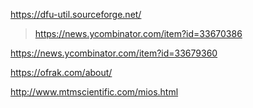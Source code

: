 https://dfu-util.sourceforge.net/
> https://news.ycombinator.com/item?id=33670386

https://news.ycombinator.com/item?id=33679360

https://ofrak.com/about/

http://www.mtmscientific.com/mios.html